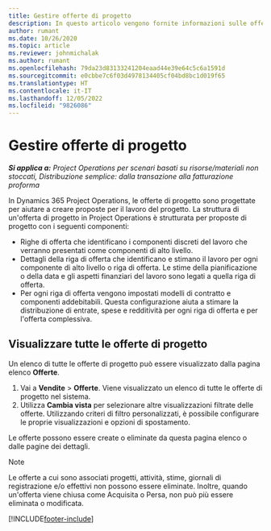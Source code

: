 ```yaml
---
title: Gestire offerte di progetto
description: In questo articolo vengono fornite informazioni sulle offerte di progetto.
author: rumant
ms.date: 10/26/2020
ms.topic: article
ms.reviewer: johnmichalak
ms.author: rumant
ms.openlocfilehash: 79da23d83133241204eaad44e39e64c5c6a1591d
ms.sourcegitcommit: e0cbbe7c6f03d4978134405cf04bd8bc1d019f65
ms.translationtype: HT
ms.contentlocale: it-IT
ms.lasthandoff: 12/05/2022
ms.locfileid: "9826086"
---
```

# <a name="manage-project-quotes"></a>Gestire offerte di progetto

_**Si applica a:** Project Operations per scenari basati su risorse/materiali non stoccati, Distribuzione semplice: dalla transazione alla fatturazione proforma_

In Dynamics 365 Project Operations, le offerte di progetto sono progettate per aiutare a creare proposte per il lavoro del progetto. La struttura di un'offerta di progetto in Project Operations è strutturata per proposte di progetto con i seguenti componenti:

  - Righe di offerta che identificano i componenti discreti del lavoro che verranno presentati come componenti di alto livello.
  - Dettagli della riga di offerta che identificano e stimano il lavoro per ogni componente di alto livello o riga di offerta. Le stime della pianificazione o della data e gli aspetti finanziari del lavoro sono legati a quella riga di offerta.
  - Per ogni riga di offerta vengono impostati modelli di contratto e componenti addebitabili. Questa configurazione aiuta a stimare la distribuzione di entrate, spese e redditività per ogni riga di offerta e per l'offerta complessiva.

## <a name="view-all-project-quotes"></a>Visualizzare tutte le offerte di progetto

Un elenco di tutte le offerte di progetto può essere visualizzato dalla pagina elenco **Offerte**. 

1. Vai a **Vendite** > **Offerte**. Viene visualizzato un elenco di tutte le offerte di progetto nel sistema. 
2. Utilizza **Cambia vista** per selezionare altre visualizzazioni filtrate delle offerte. Utilizzando criteri di filtro personalizzati, è possibile configurare le proprie visualizzazioni e opzioni di spostamento.

Le offerte possono essere create o eliminate da questa pagina elenco o dalle pagine dei dettagli.

 > [!NOTE]
 > Le offerte a cui sono associati progetti, attività, stime, giornali di registrazione e/o effettivi non possono essere eliminate. Inoltre, quando un'offerta viene chiusa come Acquisita o Persa, non può più essere eliminata o modificata. 


[!INCLUDE[footer-include](../../includes/footer-banner.md)]

